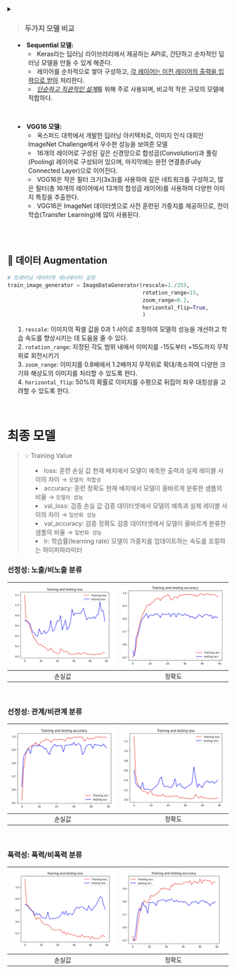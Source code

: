 <details>
<summary> 

> ### 두가지 모델 비교 

- **Sequential 모델:**
    - Keras라는 딥러닝 라이브러리에서 제공하는 API로, 간단하고 순차적인 딥러닝 모델을 만들 수 있게 해준다.
    - 레이어를 순차적으로 쌓아 구성하고, <u>각 레이어는 이전 레이어의 출력을 입력으로 받아</u> 처리한다.
    - <u><i>단순하고 직관적인 설계</i></u>를 위해 주로 사용되며, 비교적 작은 규모의 모델에 적합하다. 

<br>

- **VGG16 모델:**
    - 옥스퍼드 대학에서 개발한 딥러닝 아키텍처로, 이미지 인식 대회인 ImageNet Challenge에서 우수한 성능을 보여준 모델
    - 16개의 레이어로 구성된 깊은 신경망으로 합성곱(Convolution)과 풀링(Pooling) 레이어로 구성되어 있으며, 마지막에는 완전 연결층(Fully Connected Layer)으로 이어진다.
    - VGG16은 작은 필터 크기(3x3)를 사용하여 깊은 네트워크를 구성하고, 많은 필터(총 16개의 레이어에서 13개의 합성곱 레이어)를 사용하여 다양한 이미지 특징을 추출한다.
    - VGG16은 ImageNet 데이터셋으로 사전 훈련된 가중치를 제공하므로, 전이 학습(Transfer Learning)에 많이 사용된다.

<br><br>

## 🌟 데이터 Augmentation

```python
# 트레이닝 데이터의 제너레이터 설정
train_image_generator = ImageDataGenerator(rescale=1./255,
                                           rotation_range=15,
                                           zoom_range=0.2,
                                           horizontal_flip=True,
                                           )
```
1. `rescale`: 이미지의 픽셀 값을 0과 1 사이로 조정하여 모델의 성능을 개선하고 학습 속도를 향상시키는 데 도움을 줄 수 있다.
2. `rotation_range`: 지정된 각도 범위 내에서 이미지를 -15도부터 +15도까지 무작위로 회전시키기
3. `zoom_range`: 이미지를 0.8배에서 1.2배까지 무작위로 확대/축소하여 다양한 크기와 해상도의 이미지를 처리할 수 있도록 한다. 
4. `horizontal_flip`: 50%의 확률로 이미지를 수평으로 뒤집어 좌우 대칭성을 고려할 수 있도록 한다.

<br>
    
# 최종 모델

> 💡 Training Value
>- loss: 훈련 손실 값
현재 배치에서 모델이 예측한 출력과 실제 레이블 사이의 차이 → `모델의 적합성`
>- accuracy: 훈련 정확도
>현재 배치에서 모델이 올바르게 분류한 샘플의 비율 → `모델의 성능`
>- val_loss: 검증 손실 값 
검증 데이터셋에서 모델의 예측과 실제 레이블 사이의 차이 → `일반화 성능`
>- val_accuracy: 검증 정확도
검증 데이터셋에서 모델이 올바르게 분류한 샘플의 비율 → `일반화 성능`
>- lr: 학습률(learning rate)
모델이 가중치를 업데이트하는 속도를 조절하는 하이퍼파라미터

### 선정성: 노출/비노출 분류
| ![손실값](./img/노출/노출loss.png) | ![정확도](./img/노출/노출accur.png) |
|:---:|:---:|
| 손실값 | 정확도 |

<br>

### 선정성: 관계/비관계 분류 
| ![손실값](./img/관계/관계loss.png) | ![정확도](./img/관계/관계accur.png) |
|:---:|:---:|
| 손실값 | 정확도 |


<br>

### 폭력성: 폭력/비폭력 분류
| ![손실값](./img/폭력/폭력loss.png) | ![정확도](./img/폭력/폭력accur.png) |
|:---:|:---:|
| 손실값 | 정확도 |

